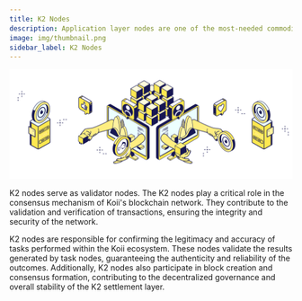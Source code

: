 ```yaml
---
title: K2 Nodes
description: Application layer nodes are one of the most-needed commodities in Web3.
image: img/thumbnail.png
sidebar_label: K2 Nodes
---
```


![Banner](./img/Running%20a%20K2%20Node.svg)

K2 nodes serve as validator nodes. The K2 nodes play a critical role in the consensus mechanism of Koii's blockchain network. They contribute to the validation and verification of transactions, ensuring the integrity and security of the network.

K2 nodes are responsible for confirming the legitimacy and accuracy of tasks performed within the Koii ecosystem. These nodes validate the results generated by task nodes, guaranteeing the authenticity and reliability of the outcomes. Additionally, K2 nodes also participate in block creation and consensus formation, contributing to the decentralized governance and overall stability of the K2 settlement layer.
